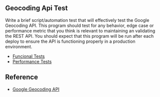 Geocoding Api Test
-------------------

Write a brief script/automation test that will effectively test the Google Geocoding API.
This program should test for any behavior, edge case or performance metric that you think
 is relevant to maintaining an validating the REST API.
You should expect that this program will be run after each deploy to ensure
the API is functioning properly in a production environment.


- [Funcional Tests](functional/README.md)
- [Performance Tests](performance/README.md)



Reference
---------
- [Google Geocoding API](http://code.google.com/apis/maps/documentation/geocoding/)
